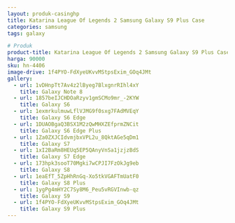 ```yaml
---
layout: produk-casinghp
title: Katarina League Of Legends 2 Samsung Galaxy S9 Plus Case
categories: samsung
tags: galaxy

# Produk
product-title: Katarina League Of Legends 2 Samsung Galaxy S9 Plus Case
harga: 90000
sku: hn-4406
image-drive: 1f4PYO-FdXyeUKvvMStpsExim_GOq4JMt
gallery:
  - url: 1vDHnpTt7Av4z2lByeg7BlxgnrRIhl4xY
    title: Galaxy Note 8
  - url: 1857beIJCHDOaRzyv1gmSCMo9mr_-2KYW
    title: Galaxy S6
  - url: 1exmrkulmuwLflVJMG9f0sxg7FAdMVEqY
    title: Galaxy S6 Edge
  - url: 1DUAOBgaQ3BSX1M2zQwMHXZEfprmZNCit
    title: Galaxy S6 Edge Plus
  - url: 1Za0ZXJCIdvmjbxVPL2u_8QktAGe5qDm1
    title: Galaxy S7
  - url: 1xI2BaRm8HEUq5EP5QAnyVnSa1jzjzBdS
    title: Galaxy S7 Edge
  - url: 173hpk3sooT70Mgki7wCPJI7FzOkJg9eb
    title: Galaxy S8
  - url: 1eaEfT_5ZpHhRnGq-Xo5tkVGAFTmUatF0
    title: Galaxy S8 Plus
  - url: 1ygPg4mHY2C7Sy8M6_Peu5vRGVInwb-qz
    title: Galaxy S9
  - url: 1f4PYO-FdXyeUKvvMStpsExim_GOq4JMt
    title: Galaxy S9 Plus
---
```

